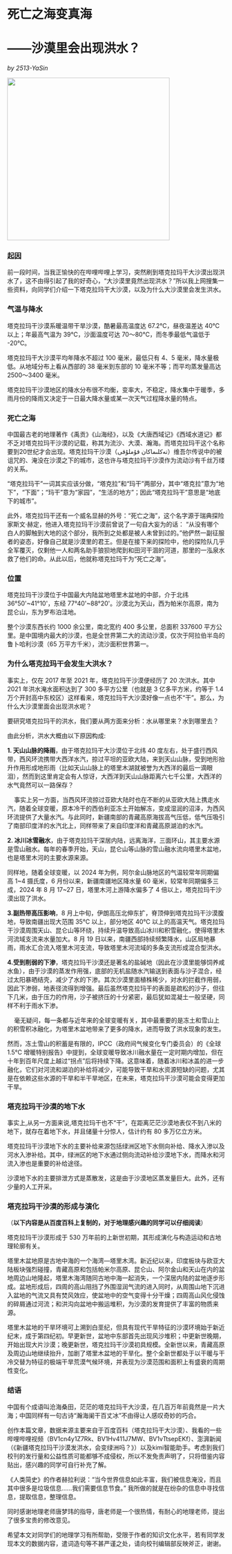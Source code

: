 # 死亡之海变真海

# ——沙漠里会出现洪水？

*by 2513-YaSin*

<img title="" src="file:///F:/Desktop/共学观察家/0.png" alt="" data-align="center" width="376">

### 起因

前一段时间，当我正愉快的在哔哩哔哩上学习，突然刷到塔克拉玛干大沙漠出现洪水了，这不由得引起了我的好奇心，“大沙漠里竟然出现洪水？”所以我上网搜集一些资料，向同学们介绍一下塔克拉玛干大沙漠，以及为什么大沙漠里会发生洪水。

### 气温与降水

塔克拉玛干沙漠系暖温带干旱沙漠，酷暑最高温度达 67.2℃，昼夜温差达 40℃ 以上；年最高气温为 39℃，沙面温度可达 70～80℃，而冬季最低气温低于 -20℃。

塔克拉玛干大沙漠平均年降水不超过 100 毫米，最低只有 4、5 毫米，降水量极低。从地域分布上看从西部的 38 毫米到东部的 10 毫米不等；而平均蒸发量高达 2500～3400 毫米。

塔克拉玛干沙漠地区的降水分布很不均衡，变率大，不稳定，降水集中于暖季，多雨月份的降雨又决定于一日最大降水量或某一次天气过程降水量的特点。

### 死亡之海

中国最古老的地理著作《禹贡》《山海经》，以及《大唐西域记》《西域水道记》都不乏对塔克拉玛干沙漠的记载，称其为流沙、大漠、瀚海。而塔克拉玛干这个名称要到20世纪才会出现。塔克拉玛干沙漠（تەكلىماكان قۇملۇقى）维吾尔传说中的被诅咒的、淹没在沙漠之下的城市，这也许与塔克拉玛干沙漠作为流动沙有千丝万缕的关系。

“塔克拉玛干”一词其实应该分做，“塔克拉”和“玛干”两部分，其中“塔克拉”意为“地下”，“下面”；“玛干”意为“家园”，“生活的地方”；因此“塔克拉玛干”意思是“地底下的城市”。

此外，塔克拉玛干还有一个威名显赫的外号：“死亡之海”，这个名字源于瑞典探险家斯文·赫定，他进入塔克拉玛干沙漠前曾说了一句自大妄为的话： “从没有哪个白人的脚触到大地的这个部分，我所到之处都是被人未曾到过的。”他俨然一副征服者的姿态，好像自己就是沙漠里的君王。但是在接下来的探险中，他的探险队几乎全军覆灭，仅剩他一人和两名助手狼狈地爬到和田河干涸的河道，那里的一泓泉水救了他们的命。从此以后，他就称塔克拉玛干为“死亡之海”。

### 位置

塔克拉玛干沙漠位于中国最大内陆盆地塔里木盆地的中部，介于北纬 36°50'\~41°10'，东经 77°40'\~88°20'。沙漠北为天山，西为帕米尔高原，南为昆仑山，东为罗布泊洼地。

整个沙漠东西长约 1000 余公里，南北宽约 400 多公里，总面积 337600 平方公里。是中国境内最大的沙漠，也是全世界第二大的流动沙漠，仅次于阿拉伯半岛的鲁卜哈利沙漠（65 万平方千米），流沙面积世界第一。 

### 为什么塔克拉玛干会发生大洪水？

事实上，仅在 2017 年至 2021 年，塔克拉玛干沙漠便经历了 20 次洪水。其中 2021 年洪水淹水面积达到了 300 多平方公里（也就是 3 亿多平方米，约等于 1.4 万个开封高中东校区）这样看来，塔克拉玛干大沙漠好像一点也不“干”。那么，为什么大沙漠里面会出现洪水呢？

要研究塔克拉玛干的洪水，我们要从两方面来分析：水从哪里来？水到哪里去？

由此分析，洪水大概由以下原因构成:

**1. 天山山脉的降雨**，由于塔克拉玛干大沙漠位于北纬 40 度左右，处于盛行西风带，西风环流携带大西洋水汽，掠过平坦的亚欧大陆，来到天山山脉，受到地形抬升作用形成地形雨（比如天山山脉上的塔里木湖就被誉为大西洋的最后一滴眼泪），然而到这里肯定会有人惊讶，大西洋到天山山脉距离六七千公里，大西洋的水气竟然可以一路保存？

    事实上另一方面，当西风环流掠过亚欧大陆时也在不断的从亚欧大陆上携走水汽，随着全球变暖，原本冷干的西伯利亚冻土开始解冻，变成湿润的沼泽，为西风环流提供了大量水汽。与此同时，新疆南部的青藏高原海拔高气压低，低气压吸引了南部印度洋的水汽北上，同样带来了来自印度洋和青藏高原湖泊的水汽。

**2. 冰川冰雪融水**，由于塔克拉玛干深居内陆，远离海洋，三面环山，其主要水源是雪山融水。每年的春季开始，天山，昆仑山等山脉的雪山融水流向塔里木盆地，也是塔里木河的主要水源来源。

同样地，随着全球变暖，以 2024 年为例，阿尔金山脉地区的气温较常年同期偏高 1~4 摄氏度，6 月份以来，新疆南疆地区降水量 60 毫米，较常年同期偏多三成，2024 年 8 月 17~27 日，塔里木河上游降水偏多了 4 倍以上，塔克拉玛干沙漠出现了洪水。

**3.副热带高压影响**，8 月上中旬，伊朗高压北伸东扩，脊顶伸到塔克拉玛干沙漠腹地，导致南疆出现大范围 35℃ 以上，部分地区 40℃ 以上的高温天气。塔克拉玛干沙漠周围天山、昆仑山等环绕，持续升温导致高山冰川和积雪融化，使得塔里木河流域支流来水量加大。8 月 19 日以来，南疆西部持续频繁降水，山区局地暴雨，雨水汇合流入塔里木河支流，导致塔里木河流域的多条支流形成混合型洪水。

**4.受到削弱的下渗**，塔克拉玛干沙漠还是著名的盐碱地（因此在沙漠里能够饲养咸水鱼），由于沙漠的蒸发作用强，底部的无机盐随水汽输送到表面与沙子混合，经过太阳暴晒结壳，减少了水的下渗。其次沙漠里面植株稀少，对水的拦截作用弱，因此下渗弱，地表径流得到增强。最后虽然塔克拉玛干的表面是疏松的沙子，但往下几米，由于压力的作用，沙子被挤压的十分紧密，最后犹如混凝土一般坚硬，同样不利于雨水下渗。

    毫无疑问，每一条都与近年来的全球变暖有关，其中最重要的是冻土和雪山上的积雪积冰融化，为塔里木盆地带来了更多的降水，进而导致了洪水现象的发生。

然而，冻土雪山的积蓄是有限的，IPCC（政府间气候变化专门委员会）的《全球 1.5℃ 增暖特别报告》中提到，全球变暖导致冰川融水量在一定时期内增加，但在十年到百年尺度上越过“拐点”后将持续下降。这意味着，随着冰川和冰盖的进一步融化，它们对河流和湖泊的补给将减少，可能导致干旱和水资源短缺的问题，尤其是在依赖这些水源的干旱和半干旱地区，在未来，塔克拉玛干沙漠可能会变得更加干旱。

### 塔克拉玛干沙漠的地下水

事实上,从另一方面来说,塔克拉玛干也不“干”，在距离茫茫沙漠地表仅不到八米的地下，就存在着地下水，并且储量十分惊人，估计约有 80 多万亿立方米。

塔克拉玛干沙漠地下水的主要补给来源包括绿洲区地下水侧向补给、降水入渗以及河水入渗补给。其中，绿洲区的地下水通过侧向流动补给沙漠地下水，而降水和河流入渗也是重要的补给途径。

沙漠地下水的主要排泄方式是蒸散发，这是由于沙漠地区蒸发量巨大。此外，还有少量的人工开采。

### 塔克拉玛干沙漠的形成与演化

（**以下内容是从百度百科上复制的，对于地理感兴趣的同学可以仔细阅读**）

塔克拉玛干沙漠形成于 530 万年前的上新世初期，其形成演化与构造运动和古地理轮廓有关。

塔里木盆地原是古地中海的一个海湾—塔里木湾。新近纪以来，印度板块与欧亚大陆板块强烈碰撞，青藏高原和包括帕米尔高原、昆仑山、阿尔金山和天山在内的盆地周边山地隆起，塔里木海湾随同古地中海一起消失，一个深居内陆的盆地逐步形成。盆地形成后，四周的高山阻挡了外围湿润气流的进入同时，从周围山地下沉进入盆地的气流又具有焚风效应，使盆地中的空气变得十分干燥；四周高山风化侵蚀的碎屑通过河流；和洪沟向盆地中搬运堆积，为沙漠的发育提供了丰富的物质来源。

塔里木盆地的干旱环境可上溯到白垩纪，但具有现代干旱特征的沙漠环境始于新近纪末，成于第四纪初。早更新世，盆地中东部首先出现风沙堆积；中更新世晚期，开始出现大片沙漠；晚更新世，塔克拉玛干沙漠初具规模。全新世以来，青藏高原及周边山地继续抬升，加剧了塔里木盆地的干旱化。整个全新世都处于以干暖与干冷交替为特征的极端干旱荒漠气候环境，并表现为沙漠范围和面积上有盛衰的周期性变化。

### 结语

中国有个成语叫沧海桑田，茫茫的塔克拉玛干大沙漠，在几百万年前竟然是一片大海；中国同样有一句古诗“瀚海阑干百丈冰”不由得让人感叹奇妙的巧合。

创作本篇文章，数据来源主要来自于百度百科（塔克拉玛干大沙漠）、我看的一些哔哩哔哩视频（BV1cn4y1Z7Rk、BV1Hv411J7MW、BV1vTtsepEKf）、澎湃新闻（《新疆塔克拉玛干沙漠发洪水，会变绿洲吗？》）以及kimi智能助手。考虑到我们校刊的发行量和公益性质可能都够不成侵权，所以不发免责声明了，只将借鉴内容贴出，感兴趣的同学可自行补充了解。

《人类简史》的作者赫拉利说：“当今世界信息如此丰富，我们被信息淹没，而且其中很多是垃圾信息……我们需要信息节食。” 我所做的就是在纷杂的信息中寻找信息，提取信息，整理信息。

同时感谢地理老师唐梦玮的指导，唐老师是一个很热情，有耐心的地理老师，提出了很多宝贵的修改意见。

希望本文对同学们的地理学习有所帮助，受限于作者的知识文化水平，若有同学发现本文的数据内容，遣词造句等不甚严谨之处，请向校刊编辑部反映斧正，谢谢。
